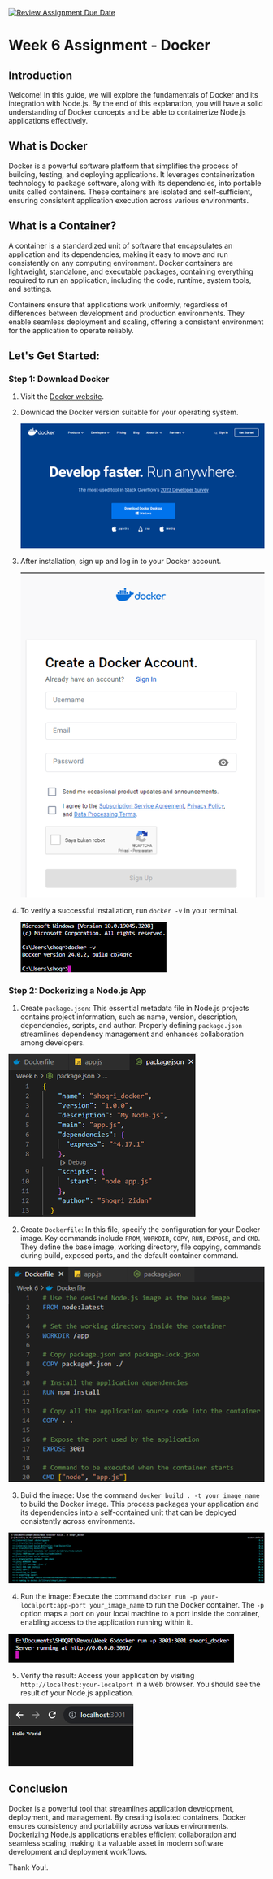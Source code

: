 [![Review Assignment Due Date](https://classroom.github.com/assets/deadline-readme-button-24ddc0f5d75046c5622901739e7c5dd533143b0c8e959d652212380cedb1ea36.svg)](https://classroom.github.com/a/nj7iw4Wb)

# Week 6 Assignment - Docker

## Introduction
Welcome! In this guide, we will explore the fundamentals of Docker and its integration with Node.js. By the end of this explanation, you will have a solid understanding of Docker concepts and be able to containerize Node.js applications effectively.

## What is Docker
Docker is a powerful software platform that simplifies the process of building, testing, and deploying applications. It leverages containerization technology to package software, along with its dependencies, into portable units called containers. These containers are isolated and self-sufficient, ensuring consistent application execution across various environments.

## What is a Container?
A container is a standardized unit of software that encapsulates an application and its dependencies, making it easy to move and run consistently on any computing environment. Docker containers are lightweight, standalone, and executable packages, containing everything required to run an application, including the code, runtime, system tools, and settings.

Containers ensure that applications work uniformly, regardless of differences between development and production environments. They enable seamless deployment and scaling, offering a consistent environment for the application to operate reliably.

## Let's Get Started:
### Step 1: Download Docker
1. Visit the [Docker website](https://www.docker.com/).
2. Download the Docker version suitable for your operating system.

   ![Docker](Asset%20Image/Docker.png)
4. After installation, sign up and log in to your Docker account.

   ![Docker](Asset%20Image/Login.png)
5. To verify a successful installation, run `docker -v` in your terminal.

   ![Docker](Asset%20Image/Docker%20V.png)
   
### Step 2: Dockerizing a Node.js App
1. Create `package.json`: This essential metadata file in Node.js projects contains project information, such as name, version, description, dependencies, scripts, and author. Properly defining `package.json` streamlines dependency management and enhances collaboration among developers.

![Docker](Asset%20Image/Json.png)

2. Create `Dockerfile`: In this file, specify the configuration for your Docker image. Key commands include `FROM`, `WORKDIR`, `COPY`, `RUN`, `EXPOSE`, and `CMD`. They define the base image, working directory, file copying, commands during build, exposed ports, and the default container command.

![Docker](Asset%20Image/DockerFile.png)

3. Build the image: Use the command `docker build . -t your_image_name` to build the Docker image. This process packages your application and its dependencies into a self-contained unit that can be deployed consistently across environments.

![Docker](Asset%20Image/Build.png)

4. Run the image: Execute the command `docker run -p your-localport:app-port your_image_name` to run the Docker container. The `-p` option maps a port on your local machine to a port inside the container, enabling access to the application running within it.

![Docker](Asset%20Image/Running.png)

5. Verify the result: Access your application by visiting `http://localhost:your-localport` in a web browser. You should see the result of your Node.js application.

![Docker](Asset%20Image/Result.png)

## Conclusion
Docker is a powerful tool that streamlines application development, deployment, and management. By creating isolated containers, Docker ensures consistency and portability across various environments. Dockerizing Node.js applications enables efficient collaboration and seamless scaling, making it a valuable asset in modern software development and deployment workflows.

Thank You!.
